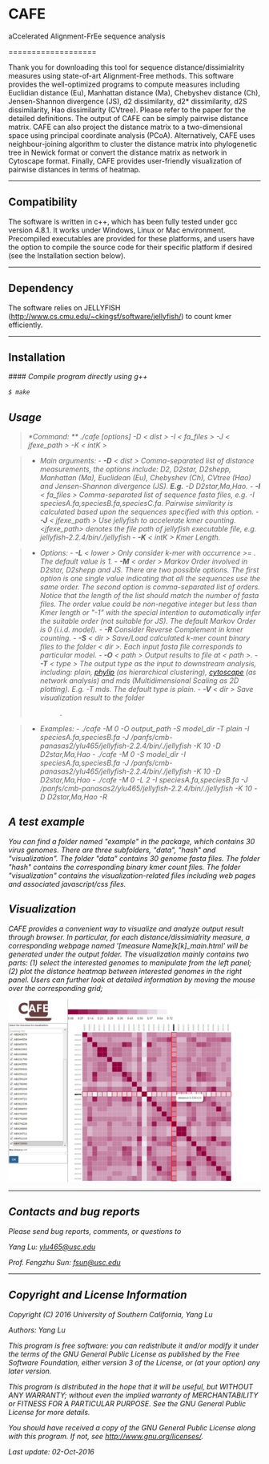 # CAFE
aCcelerated Alignment-FrEe sequence analysis

===================

Thank you for downloading this tool for sequence distance/dissimialrity measures using state-of-art Alignment-Free methods. This software provides the well-optimized programs to compute measures including Euclidian distance (Eu), Manhattan distance (Ma), Chebyshev distance (Ch), Jensen-Shannon divergence (JS), d2 dissimilarity, d2\* dissimilarity, d2S dissimilarity, Hao dissimilarity (CVtree). Please refer to the paper for the detailed definitions. The output of CAFE can be simply pairwise distance matrix. CAFE can also project the distance matrix to a two-dimensional space using principal coordinate analysis (PCoA). Alternatively, CAFE uses neighbour-joining algorithm to cluster the distance matrix into phylogenetic tree in Newick format or convert the distance matrix as network in Cytoscape format. Finally, CAFE provides user-friendly visualization of pairwise distances in terms of heatmap. 


----------

Compatibility
-------------

The software is written in c++, which has been fully tested under gcc version 4.8.1. It works under Windows, Linux or Mac environment. Precompiled executables are provided for these platforms, and users have the option to compile the source code for their specific platform if desired (see the Installation section below).

----------

Dependency
-------------

The software relies on JELLYFISH (http://www.cs.cmu.edu/~ckingsf/software/jellyfish/) to count kmer efficiently. 

----------

Installation
-------------------

####<i class="icon-cog"> Compile program directly using g++

```sh
$ make
```

Usage
-------------------


> **Command:  ** ./cafe [options]* -D  < dist > -I < fa_files > -J < jfexe_path > -K  < intK >

> - Main arguments:
	- **-D** < dist >  Comma-separated list of distance measurements, the options include: D2, D2star, D2shepp, Manhattan (Ma), Euclidean (Eu), Chebyshev (Ch), CVtree (Hao) and Jensen-Shannon divergence (JS). **E.g.** -D D2star,Ma,Hao.
	- **-I** < fa_files > Comma-separated list of sequence fasta files, e.g. -I speciesA.fa,speciesB.fa,speciesC.fa. Pairwise similarity is calculated based upon the sequences specified with this option.
	- **-J** < jfexe_path > Use jellyfish to accelerate kmer counting. <jfexe_path> denotes the file path of jellyfish executable file, e.g. jellyfish-2.2.4/bin/./jellyfish
	- **-K** < intK > Kmer Length.

> - Options:
	- **-L** < lower > Only consider k-mer with occurrence >= <lower>. The default value is 1.
	- **-M** < order > Markov Order involved in D2star, D2shepp and JS. There are two possible options. The first option is one single value indicating that all the sequences use the same order. The second option is comma-separated list of orders. Notice that the length of the list should match the number of fasta files. The order value could be non-negative integer but less than Kmer length or \"-1\" with the special intention to automatically infer the suitable order (not suitable for JS). The default Markov Order is 0 (i.i.d. model).
	- **-R** Consider Reverse Complement in kmer counting.
	- **-S** < dir > Save/Load calculated k-mer count binary files to the folder < dir >. Each input fasta file corresponds to particular model.
	- **-O** < path > Output results to file at < path >.
	- **-T** < type > The output type as the input to downstream analysis, including: plain, [phylip](http://evolution.genetics.washington.edu/phylip.html) (as hierarchical clustering), [cytoscape](www.cytoscape.org/) (as network analysis) and mds (Multidimensional Scaling as 2D plotting). E.g. -T mds. The default type is plain.
	- **-V** < dir > Save visualization result to the folder <dir>.

> - Examples:
	- ./cafe -M 0 -O output_path -S model_dir -T plain -I speciesA.fa,speciesB.fa -J /panfs/cmb-panasas2/ylu465/jellyfish-2.2.4/bin/./jellyfish -K 10 -D D2star,Ma,Hao
	- ./cafe -M 0 -S model_dir -I speciesA.fa,speciesB.fa -J /panfs/cmb-panasas2/ylu465/jellyfish-2.2.4/bin/./jellyfish -K 10 -D D2star,Ma,Hao
	- ./cafe -M 0 -L 2 -I speciesA.fa,speciesB.fa -J /panfs/cmb-panasas2/ylu465/jellyfish-2.2.4/bin/./jellyfish -K 10 -D D2star,Ma,Hao -R


A test example
-------------------

You can find a folder named "example" in the package, which contains 30 virus genomes. There are three subfolders, "data", "hash" and "visualization". The folder "data" contains 30 genome fasta files. The folder "hash" contains the corresponding binary kmer count files. The folder "visualization" contains the visualization-related files including web pages and associated javascript/css files.


Visualization
---------------

CAFE provides a convenient way to visualize and analyze output result through browser. In particular, for each distance/dissimialrity measure, a corresponding webpage named '[measure Name]_k_[k]_main.html' will be generated under the output folder. The visualization mainly contains two parts: (1) select the interested genomes to manipulate from the left panel; (2) plot the distance heatmap between interested genomes in the right panel. Users can further look at detailed information by moving the mouse over the corresponding grid;

<p align="center">
  <img src="example/visualization/snapshot.jpg"/>
</p>

----------


Contacts and bug reports
-------------------
Please send bug reports, comments, or questions to 

Yang Lu: [ylu465@usc.edu](mailto:ylu465@usc.edu)

Prof. Fengzhu Sun: [fsun@usc.edu](mailto:fsun@usc.edu)


----------

Copyright and License Information
-------------------


Copyright (C) 2016 University of Southern California, Yang Lu

Authors: Yang Lu

This program is free software: you can redistribute it and/or modify it under
the terms of the GNU General Public License as published by the Free Software
Foundation, either version 3 of the License, or (at your option) any later
version.

This program is distributed in the hope that it will be useful, but WITHOUT
ANY WARRANTY; without even the implied warranty of MERCHANTABILITY or FITNESS
FOR A PARTICULAR PURPOSE. See the GNU General Public License for more details.

You should have received a copy of the GNU General Public License along with
this program. If not, see http://www.gnu.org/licenses/.

Last update: 02-Oct-2016
